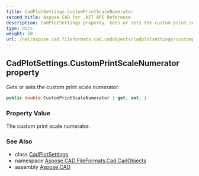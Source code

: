 ```yaml
---
title: CadPlotSettings.CustomPrintScaleNumerator
second_title: Aspose.CAD for .NET API Reference
description: CadPlotSettings property. Gets or sets the custom print scale numerator
type: docs
weight: 50
url: /net/aspose.cad.fileformats.cad.cadobjects/cadplotsettings/customprintscalenumerator/
---
```

## CadPlotSettings.CustomPrintScaleNumerator property

Gets or sets the custom print scale numerator.

```csharp
public double CustomPrintScaleNumerator { get; set; }
```

### Property Value

The custom print scale numerator.

### See Also

* class [CadPlotSettings](../)
* namespace [Aspose.CAD.FileFormats.Cad.CadObjects](../../cadplotsettings/)
* assembly [Aspose.CAD](../../../)


